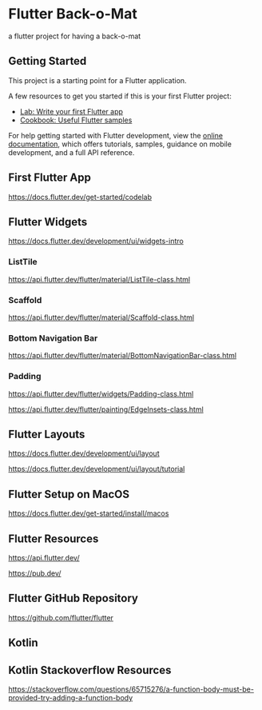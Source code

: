 # Flutter Back-o-Mat

a flutter project for having a back-o-mat

## Getting Started

This project is a starting point for a Flutter application.

A few resources to get you started if this is your first Flutter project:

- [Lab: Write your first Flutter app](https://docs.flutter.dev/get-started/codelab)
- [Cookbook: Useful Flutter samples](https://docs.flutter.dev/cookbook)

For help getting started with Flutter development, view the
[online documentation](https://docs.flutter.dev/), which offers tutorials,
samples, guidance on mobile development, and a full API reference.

## First Flutter App

https://docs.flutter.dev/get-started/codelab

## Flutter Widgets

https://docs.flutter.dev/development/ui/widgets-intro

### ListTile

https://api.flutter.dev/flutter/material/ListTile-class.html

### Scaffold

https://api.flutter.dev/flutter/material/Scaffold-class.html

### Bottom Navigation Bar

https://api.flutter.dev/flutter/material/BottomNavigationBar-class.html

### Padding

https://api.flutter.dev/flutter/widgets/Padding-class.html

https://api.flutter.dev/flutter/painting/EdgeInsets-class.html

## Flutter Layouts

https://docs.flutter.dev/development/ui/layout

https://docs.flutter.dev/development/ui/layout/tutorial

## Flutter Setup on MacOS

https://docs.flutter.dev/get-started/install/macos

## Flutter Resources

https://api.flutter.dev/

https://pub.dev/

## Flutter GitHub Repository

https://github.com/flutter/flutter

## Kotlin

## Kotlin Stackoverflow Resources

https://stackoverflow.com/questions/65715276/a-function-body-must-be-provided-try-adding-a-function-body
